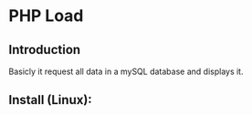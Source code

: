 # PHP Load 

## Introduction
Basicly it request all data in a mySQL database and displays it.

## Install (Linux):
